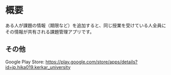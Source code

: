 # 概要
ある人が課題の情報（期限など）を追加すると、同じ授業を受けている人全員にその情報が共有される課題管理アプリです。

## その他
Google Play Store: https://play.google.com/store/apps/details?id=jp.hika019.kerkar_university
